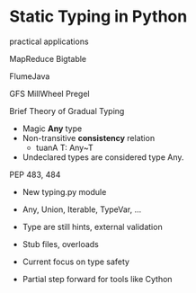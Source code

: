 # Static Typing in Python
practical applications

MapReduce Bigtable

FlumeJava

GFS MillWheel Pregel


Brief Theory of Gradual Typing
* Magic **Any** type
* Non-transitive **consistency** relation
    * tuanA T: Any~T
* Undeclared types are considered type Any.

PEP 483, 484
* New typing.py module
 * Any, Union, Iterable, TypeVar, ...
* Type are still hints, external validation
* Stub files, overloads


* Current focus on type safety
* Partial step forward for tools like Cython

